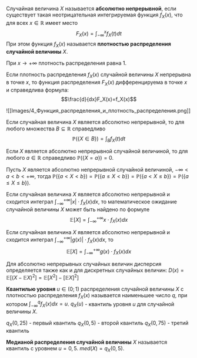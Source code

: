 Случайная величина $X$ называется **абсолютно непрерывной**, если существует такая неотрицательная интегрируемая функция $f_X(x)$, что для всех $x \in \mathbb{R}$ имеет место
$$F_X(x) = \int_{-\infty}^x f_X(t)dt$$
При этом функция $f_X(x)$ называется **плотностью распределения случайной величины** $X$.

При $x \rightarrow +\infty$ плотность распределения равна $1$.

Если плотность распределения $f_X(x)$ случайной величины $X$ непрерывна в точке $x$, то функция распределения $F_X(x)$ дифференцируема в точке $x$ и справедлива формула:
$$\frac{d}{dx}F_X(x)=f_X(x)$$

![[Images/4_Функция_распределения_и_плотность_распределения.png]]

Если случайная величина $X$ является абсолютно непрерывной, то для любого множества $B \subseteq \mathbb{R}$ справедливо
$$\mathbb{P}(\{X \in B\}) = \int_{B} f_X(t)dt$$ 

Если $X$ является абсолютно непрерывной случайной величиной, то для любого $a \in \mathbb{R}$ справедливо $\mathbb{P}(\{X=a\})=0$.

Пусть $X$ является абсолютно непрерывной случайной величиной, $-\infty < a < b < +\infty$, тогда $\mathbb{P}(\{a < X < b\})=\mathbb{P}(\{a \le X < b\})=\mathbb{P}(\{a < X \le b\})=\mathbb{P}(\{a \le X \le b\})$.

Если случайная величина $X$ является абсолютно непрерывной и сходится интеграл
$\int_{-\infty}^{+\infty} |x| \cdot f_X(x)dx$, то математическое ожидание случайной величины $X$ может быть найдено по формуле
$$\mathbb{E}[X] = \int_{-\infty}^{+\infty} x \cdot f_X(x)dx$$

Если случайная величина $X$ является абсолютно непрерывной и сходится интеграл
$\int_{-\infty}^{+\infty} |g(x)| \cdot f_X(x)dx$, то
$$\mathbb{E}[X] = \int_{-\infty}^{+\infty} g(x) \cdot f_X(x)dx$$

Для абсолютно непрерывных случайных величин дисперсия определяется также как и для дискретных случайных величин: $D(x)=\mathbb{E}[(X-\mathbb{E}X)^2] = \mathbb{E}[X^2]-[\mathbb{E}X]^2]$

**Квантилью уровня** $u \in (0;1)$ распределения случайной величины $X$ с плотностью распределения $f_X(x)$ называется наименьшее число $q$, при котором $\int_{-\infty}^{q} f_X(x)dx=u$.
$q_X(u)$ - квантиль уровня $u$ для случайной величины $X$.

$q_X(0,25)$ - первый квантиль
$q_X(0,5)$ - второй квантиль
$q_X(0,75)$ - третий квантиль

**Медианой распределения случайной величины** $X$ называется квантиль с уровнем $u=0,5$.
$med(X)=q_X(0,5)$.


